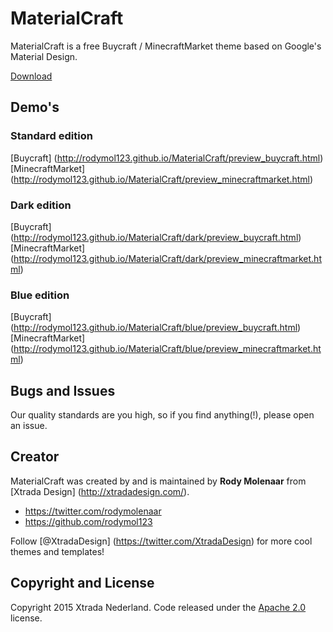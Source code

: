 # MaterialCraft

MaterialCraft is a free Buycraft / MinecraftMarket theme based on Google's Material Design.

[Download](https://github.com/rodymol123/MaterialCraft/archive/v2.zip)

## Demo's

### Standard edition

[Buycraft] (http://rodymol123.github.io/MaterialCraft/preview_buycraft.html)
[MinecraftMarket] (http://rodymol123.github.io/MaterialCraft/preview_minecraftmarket.html)

### Dark edition

[Buycraft] (http://rodymol123.github.io/MaterialCraft/dark/preview_buycraft.html)
[MinecraftMarket] (http://rodymol123.github.io/MaterialCraft/dark/preview_minecraftmarket.html)

### Blue edition

[Buycraft] (http://rodymol123.github.io/MaterialCraft/blue/preview_buycraft.html)
[MinecraftMarket] (http://rodymol123.github.io/MaterialCraft/blue/preview_minecraftmarket.html)

## Bugs and Issues

Our quality standards are you high, so if you find anything(!), please open an issue.

## Creator

MaterialCraft was created by and is maintained by **Rody Molenaar** from [Xtrada Design] (http://xtradadesign.com/).

* https://twitter.com/rodymolenaar
* https://github.com/rodymol123

Follow [@XtradaDesign] (https://twitter.com/XtradaDesign) for more cool themes and templates!


## Copyright and License

Copyright 2015 Xtrada Nederland. Code released under the [Apache 2.0](http://www.apache.org/licenses/LICENSE-2.0) license.
